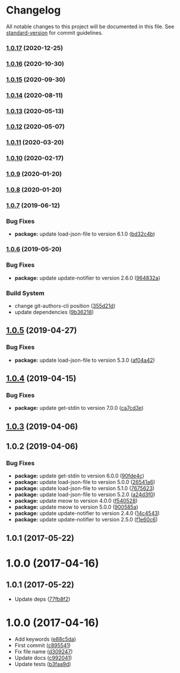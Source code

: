 # Changelog

All notable changes to this project will be documented in this file. See [standard-version](https://github.com/conventional-changelog/standard-version) for commit guidelines.

### [1.0.17](https://github.com/kikobeats/fmt-obj-cli/compare/v1.0.16...v1.0.17) (2020-12-25)

### [1.0.16](https://github.com/kikobeats/fmt-obj-cli/compare/v1.0.15...v1.0.16) (2020-10-30)

### [1.0.15](https://github.com/kikobeats/fmt-obj-cli/compare/v1.0.14...v1.0.15) (2020-09-30)

### [1.0.14](https://github.com/kikobeats/fmt-obj-cli/compare/v1.0.13...v1.0.14) (2020-08-11)

### [1.0.13](https://github.com/kikobeats/fmt-obj-cli/compare/v1.0.12...v1.0.13) (2020-05-13)

### [1.0.12](https://github.com/kikobeats/fmt-obj-cli/compare/v1.0.11...v1.0.12) (2020-05-07)

### [1.0.11](https://github.com/kikobeats/fmt-obj-cli/compare/v1.0.10...v1.0.11) (2020-03-20)

### [1.0.10](https://github.com/kikobeats/fmt-obj-cli/compare/v1.0.9...v1.0.10) (2020-02-17)

### [1.0.9](https://github.com/kikobeats/fmt-obj-cli/compare/v1.0.8...v1.0.9) (2020-01-20)

### [1.0.8](https://github.com/kikobeats/fmt-obj-cli/compare/v1.0.7...v1.0.8) (2020-01-20)

### [1.0.7](https://github.com/kikobeats/fmt-obj-cli/compare/v1.0.6...v1.0.7) (2019-06-12)


### Bug Fixes

* **package:** update load-json-file to version 6.1.0 ([bd32c4b](https://github.com/kikobeats/fmt-obj-cli/commit/bd32c4b))



### [1.0.6](https://github.com/kikobeats/fmt-obj-cli/compare/v1.0.5...v1.0.6) (2019-05-20)


### Bug Fixes

* **package:** update update-notifier to version 2.6.0 ([964832a](https://github.com/kikobeats/fmt-obj-cli/commit/964832a))


### Build System

* change git-authors-cli position ([355d21d](https://github.com/kikobeats/fmt-obj-cli/commit/355d21d))
* update dependencies ([9b36218](https://github.com/kikobeats/fmt-obj-cli/commit/9b36218))



## [1.0.5](https://github.com/kikobeats/fmt-obj-cli/compare/v1.0.4...v1.0.5) (2019-04-27)


### Bug Fixes

* **package:** update load-json-file to version 5.3.0 ([af04a42](https://github.com/kikobeats/fmt-obj-cli/commit/af04a42))



## [1.0.4](https://github.com/kikobeats/fmt-obj-cli/compare/v1.0.3...v1.0.4) (2019-04-15)


### Bug Fixes

* **package:** update get-stdin to version 7.0.0 ([ca7cd3e](https://github.com/kikobeats/fmt-obj-cli/commit/ca7cd3e))



<a name="1.0.3"></a>
## [1.0.3](https://github.com/kikobeats/fmt-obj-cli/compare/v1.0.2...v1.0.3) (2019-04-06)



<a name="1.0.2"></a>
## 1.0.2 (2019-04-06)


### Bug Fixes

* **package:** update get-stdin to version 6.0.0 ([90fde4c](https://github.com/kikobeats/fmt-obj-cli/commit/90fde4c))
* **package:** update load-json-file to version 5.0.0 ([26541a6](https://github.com/kikobeats/fmt-obj-cli/commit/26541a6))
* **package:** update load-json-file to version 5.1.0 ([7675623](https://github.com/kikobeats/fmt-obj-cli/commit/7675623))
* **package:** update load-json-file to version 5.2.0 ([a24d3f0](https://github.com/kikobeats/fmt-obj-cli/commit/a24d3f0))
* **package:** update meow to version 4.0.0 ([f540528](https://github.com/kikobeats/fmt-obj-cli/commit/f540528))
* **package:** update meow to version 5.0.0 ([900585a](https://github.com/kikobeats/fmt-obj-cli/commit/900585a))
* **package:** update update-notifier to version 2.4.0 ([14c4543](https://github.com/kikobeats/fmt-obj-cli/commit/14c4543))
* **package:** update update-notifier to version 2.5.0 ([f1e60c6](https://github.com/kikobeats/fmt-obj-cli/commit/f1e60c6))



<a name="1.0.1"></a>
## 1.0.1 (2017-05-22)



<a name="1.0.0"></a>
# 1.0.0 (2017-04-16)



<a name="1.0.1"></a>
## 1.0.1 (2017-05-22)

* Update deps ([77fb8f2](https://github.com/kikobeats/fmt-obj-cli/commit/77fb8f2))



<a name="1.0.0"></a>
# 1.0.0 (2017-04-16)

* Add keywords ([e88c5da](https://github.com/kikobeats/fmt-obj-cli/commit/e88c5da))
* First commit ([c895541](https://github.com/kikobeats/fmt-obj-cli/commit/c895541))
* Fix file name ([d309247](https://github.com/kikobeats/fmt-obj-cli/commit/d309247))
* Update docs ([c992041](https://github.com/kikobeats/fmt-obj-cli/commit/c992041))
* Update tests ([b3faa9d](https://github.com/kikobeats/fmt-obj-cli/commit/b3faa9d))
